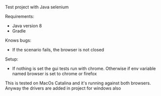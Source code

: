 Test project with Java selenium


Requirements:
- Java version 8
- Gradle 

Knows bugs:
- If the scenario fails, the browser is not closed

Setup:
- If nothing is set the gui tests run with chrome. Otherwise if env variable named browser is set to chrome or firefox

This is tested on MacOs Catalina and it's running against both browsers. Anyway the drivers are added in project for windows also

